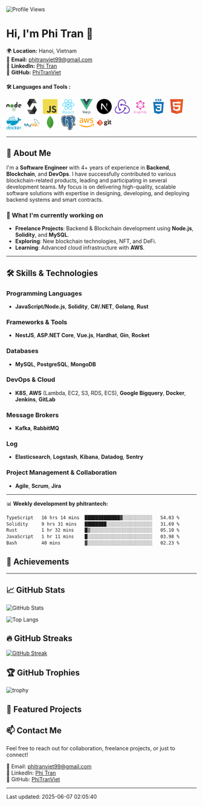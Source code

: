 <p align="left">
  <img src="https://komarev.com/ghpvc/?username=PhiTranViet&label=Profile%20views&color=0e75b6&style=flat" alt="Profile Views" />
</p>

# Hi, I'm Phi Tran 👋

🌍 **Location:** Hanoi, Vietnam  
📧 **Email:** phitranviet99@gmail.com  
💼 **LinkedIn:** [Phi Tran](https://linkedin.com/in/phitrantech)  
🔗 **GitHub:** [PhiTranViet](https://github.com/PhiTranViet)

#### :hammer_and_wrench: Languages and Tools :
<div>
  <img src="https://github.com/devicons/devicon/blob/master/icons/nodejs/nodejs-original-wordmark.svg" title="NodeJS" alt="NodeJS" width="40" height="40"/>&nbsp;
  <img src="https://github.com/devicons/devicon/blob/master/icons/solidity/solidity-original.svg" title="Solidity" alt="Solidity" width="40" height="40"/>&nbsp;
  <img src="https://github.com/devicons/devicon/blob/master/icons/javascript/javascript-original.svg" title="JavaScript" alt="JavaScript" width="40" height="40"/>&nbsp;
  <img src="https://github.com/devicons/devicon/blob/master/icons/react/react-original-wordmark.svg" title="React" alt="React" width="40" height="40"/>&nbsp;
  <img src="https://github.com/devicons/devicon/blob/master/icons/vuejs/vuejs-original-wordmark.svg" title="VueJS" alt="=VueJS" width="40" height="40"/>&nbsp;
  <img src="https://github.com/devicons/devicon/blob/master/icons/nextjs/nextjs-original.svg" title="NextJs" alt="NextJs" width="40" height="40"/>&nbsp;
  <img src="https://github.com/devicons/devicon/blob/master/icons/redux/redux-original.svg" title="Redux" alt="Redux " width="40" height="40"/>&nbsp;
  <img src="https://github.com/devicons/devicon/blob/master/icons/graphql/graphql-plain-wordmark.svg" title="GraphQL" alt="GraphQL" width="40" height="40"/>&nbsp;
  <img src="https://github.com/devicons/devicon/blob/master/icons/css3/css3-plain-wordmark.svg"  title="CSS3" alt="CSS" width="40" height="40"/>&nbsp;
  <img src="https://github.com/devicons/devicon/blob/master/icons/html5/html5-original.svg" title="HTML5" alt="HTML" width="40" height="40"/>&nbsp;
  <img src="https://github.com/devicons/devicon/blob/master/icons/docker/docker-plain-wordmark.svg" title="Docker" alt="Docker" width="40" height="40"/>&nbsp;
  <img src="https://github.com/devicons/devicon/blob/master/icons/mysql/mysql-original-wordmark.svg" title="MySQL"  alt="MySQL" width="40" height="40"/>&nbsp;
  <img src="https://github.com/devicons/devicon/blob/master/icons/mongodb/mongodb-original.svg" title="MongoDB" alt="MongoDB" width="40" height="40"/>&nbsp;
  <img src="https://github.com/devicons/devicon/blob/master/icons/postgresql/postgresql-original.svg" title="Postgresql" alt="Postgresql" width="40" height="40"/>&nbsp;
  <img src="https://github.com/devicons/devicon/blob/master/icons/amazonwebservices/amazonwebservices-plain-wordmark.svg" title="AWS" alt="AWS" width="40" height="40"/>&nbsp;
  <img src="https://github.com/devicons/devicon/blob/master/icons/git/git-original-wordmark.svg" title="Git" **alt="Git" width="40" height="40"/>
</div>

---

## 🚀 About Me

I'm a **Software Engineer** with 4+ years of experience in **Backend**, **Blockchain**, and **DevOps**. I have successfully contributed to various blockchain-related products, leading and participating in several development teams. My focus is on delivering high-quality, scalable software solutions with expertise in designing, developing, and deploying backend systems and smart contracts.

### 🔭 What I'm currently working on

- **Freelance Projects**: Backend & Blockchain development using **Node.js**, **Solidity**, and **MySQL**.
- **Exploring**: New blockchain technologies, NFT, and DeFi.
- **Learning**: Advanced cloud infrastructure with **AWS**.

---

## 🛠️ Skills & Technologies

### Programming Languages
- **JavaScript/Node.js**, **Solidity**, **C#/.NET**, **Golang**, **Rust**

### Frameworks & Tools
- **NestJS**, **ASP.NET Core**, **Vue.js**, **Hardhat**, **Gin**, **Rocket**

### Databases
- **MySQL**, **PostgreSQL**, **MongoDB**

### DevOps & Cloud
- **K8S**, **AWS** (Lambda, EC2, S3, RDS, ECS), **Google Bigquery**, **Docker**, **Jenkins**, **GitLab**

### Message Brokers
- **Kafka**, **RabbitMQ**

### Log
- **Elasticsearch**, **Logstash**, **Kibana**, **Datadog**, **Sentry**

### Project Management & Collaboration
- **Agile**, **Scrum**, **Jira**

---

📊 **Weekly development by phitrantech:**

<!--START_SECTION:waka-->
```txt
TypeScript   16 hrs 14 mins  █████████████▓░░░░░░░░░░░   54.03 %
Solidity     9 hrs 31 mins   ████████░░░░░░░░░░░░░░░░░   31.69 %
Rust         1 hr 32 mins    █▒░░░░░░░░░░░░░░░░░░░░░░░   05.10 %
JavaScript   1 hr 11 mins    █░░░░░░░░░░░░░░░░░░░░░░░░   03.98 %
Bash         40 mins         ▓░░░░░░░░░░░░░░░░░░░░░░░░   02.23 %
```
<!--END_SECTION:waka-->

## 🌟 Achievements

---

## 📈 GitHub Stats

![GitHub Stats](https://github-readme-stats.vercel.app/api?username=PhiTranViet&show_icons=true&theme=radical)

![Top Langs](https://github-readme-stats.vercel.app/api/top-langs/?username=PhiTranViet&layout=compact&theme=radical)

## 🔥 GitHub Streaks

[![GitHub Streak](https://streak-stats.demolab.com?user=PhiTranViet&theme=radical&hide_border=true)](https://git.io/streak-stats)

## 🏆 GitHub Trophies

![trophy](https://github-profile-trophy.vercel.app/?username=PhiTranViet&theme=radical&no-frame=true&no-bg=true&margin-w=4)

## 🚀 Featured Projects

<head>
  <meta name="google-site-verification" content="googleb1d5c1ddf995bb72.html" />
</head>

## 📫 Contact Me

Feel free to reach out for collaboration, freelance projects, or just to connect!

📧 Email: phitranviet99@gmail.com  
💼 LinkedIn: [Phi Tran](https://linkedin.com/in/phitrantech)  
🔗 GitHub: [PhiTranViet](https://github.com/PhiTranViet)

---
Last updated: 2025-06-07 02:05:40
